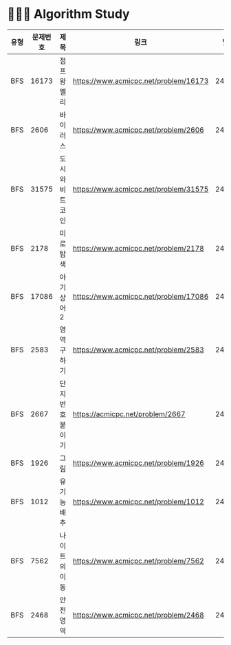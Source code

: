 # 👩🏻‍💻 Algorithm Study

|유형|문제번호|제목|링크|날짜|
|---|---|---|---|---|
|BFS|16173|점프왕 쩰리|https://www.acmicpc.net/problem/16173|240610|
|BFS|2606|바이러스|https://www.acmicpc.net/problem/2606|240610|
|BFS|31575|도시와 비트코인|https://www.acmicpc.net/problem/31575|240611|
|BFS|2178|미로탐색|https://www.acmicpc.net/problem/2178|240613|
|BFS|17086|아기 상어 2|https://www.acmicpc.net/problem/17086|240614|
|BFS|2583|영역 구하기|https://www.acmicpc.net/problem/2583|240618|
|BFS|2667|단지 번호 붙이기|https://acmicpc.net/problem/2667|240619|
|BFS|1926|그림|https://www.acmicpc.net/problem/1926|240619|
|BFS|1012|유기농 배추|https://www.acmicpc.net/problem/1012|240620|
|BFS|7562|나이트의 이동|https://www.acmicpc.net/problem/7562|240624|
|BFS|2468|안전 영역|https://www.acmicpc.net/problem/2468|240625|
